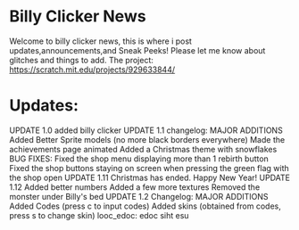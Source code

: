# Billy Clicker News
Welcome to billy clicker news, this is where i post updates,announcements,and Sneak Peeks!
Please let me know about glitches and things to add.
The project: https://scratch.mit.edu/projects/929633844/
# Updates:
UPDATE 1.0
added billy clicker
UPDATE 1.1
changelog:
MAJOR ADDITIONS
Added Better Sprite models (no more black borders everywhere)
Made the achievements page animated
Added a Christmas theme with snowflakes
BUG FIXES:
Fixed the shop menu displaying more than 1 rebirth button
Fixed the shop buttons staying on screen when pressing the green flag with the shop open
UPDATE 1.11
Christmas has ended. Happy New Year!
UPDATE 1.12
Added better numbers
Added a few more textures
Removed the monster under Billy's bed
UPDATE 1.2
Changelog:
MAJOR ADDITIONS
Added Codes (press c to input codes)
Added skins (obtained from codes, press s to change skin)
looc_edoc: edoc siht esu

